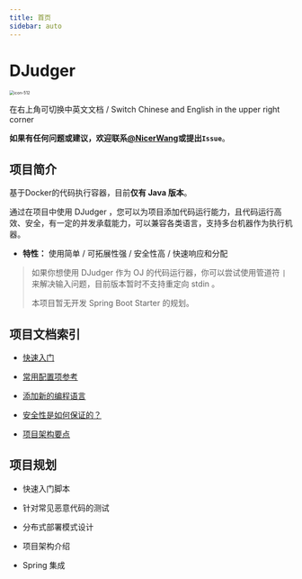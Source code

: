 ```yaml
---
title: 首页
sidebar: auto
---
```


# DJudger

<img src="https://pictures-nicerwang-1256891306.cos.ap-beijing.myqcloud.com//imgicon-512.png" alt="icon-512" style="zoom:50%;" />

在右上角可切换中英文文档 / Switch Chinese and English in the upper right corner

**如果有任何问题或建议，欢迎联系[@NicerWang](https://github.com/NicerWang)或提出`Issue`**。

## 项目简介

基于Docker的代码执行容器，目前**仅有 Java 版本**。

通过在项目中使用 DJudger ，您可以为项目添加代码运行能力，且代码运行高效、安全，有一定的并发承载能力，可以兼容各类语言，支持多台机器作为执行机器。

* **特性：** 使用简单 / 可拓展性强 / 安全性高 / 快速响应和分配

> 如果你想使用 DJudger 作为 OJ 的代码运行器，你可以尝试使用管道符 `|` 来解决输入问题，目前版本暂时不支持重定向 stdin 。
>
> 本项目暂无开发 Spring Boot Starter 的规划。

## 项目文档索引

* [快速入门](quick-start.md)

* [常用配置项参考](api-reference.md)

* [添加新的编程语言](add-new-language.md)

* [安全性是如何保证的？](how-to-be-safe.md)

* [项目架构要点](project-structure.md)

## 项目规划

* 快速入门脚本

* 针对常见恶意代码的测试

* 分布式部署模式设计

* 项目架构介绍

* Spring 集成
